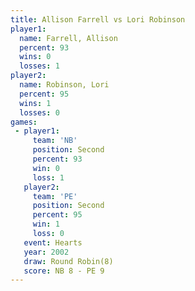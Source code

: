 ```yaml
---
title: Allison Farrell vs Lori Robinson
player1:                
  name: Farrell, Allison
  percent: 93           
  wins: 0               
  losses: 1             
player2:                
  name: Robinson, Lori  
  percent: 95           
  wins: 1               
  losses: 0             
games:
 - player1:          
     team: 'NB'      
     position: Second
     percent: 93     
     win: 0          
     loss: 1         
   player2:          
     team: 'PE'      
     position: Second
     percent: 95     
     win: 1          
     loss: 0         
   event: Hearts       
   year: 2002          
   draw: Round Robin(8)
   score: NB 8 - PE 9  
---
```

